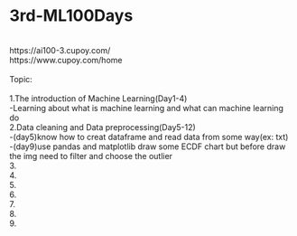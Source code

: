 # 3rd-ML100Days
<br>
https://ai100-3.cupoy.com/

<br>
https://www.cupoy.com/home

<br>
<br>
Topic:
<br>
<br>
1.The introduction of Machine Learning(Day1-4)
<br>
-Learning about what is machine learning and what can machine learning do
<br>
2.Data cleaning and Data preprocessing(Day5-12)
<br>
-(day5)know how to creat dataframe and read data from some way(ex: txt)
<br>
-(day9)use pandas and matplotlib draw some ECDF chart but before draw the img need to filter and choose the outlier

<br>
3.
<br>
4.
<br>
5.
<br>
6.
<br>
7.
<br>
8.
<br>
9.
<br>
